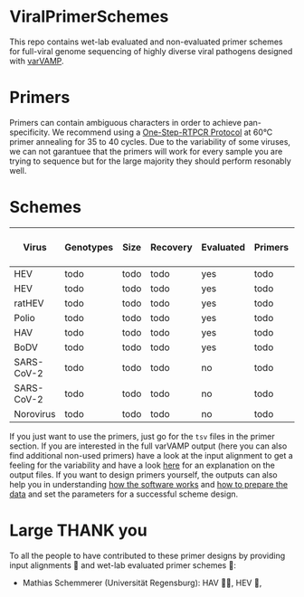 # ViralPrimerSchemes
This repo contains wet-lab evaluated and non-evaluated primer schemes for full-viral genome sequencing of highly diverse viral pathogens designed with [varVAMP](https://github.com/jonas-fuchs/varVAMP).

# Primers
Primers can contain ambiguous characters in order to achieve pan-specificity. We recommend using a [One-Step-RTPCR Protocol](https://github.com/jonas-fuchs/varVAMP/blob/master/docs/wet_lab_protocol.md) at 60°C primer annealing for 35 to 40 cycles. Due to the variability of some viruses, we can not garantuee that the primers will work for every sample you are trying to sequence but for the large majority they should perform resonably well.

# Schemes

| Virus | Genotypes | Size | Recovery | Evaluated | Primers | Input alignment | Full varVAMP output
| --- | --- | --- | --- | --- | --- | --- |  --- |
HEV | todo | todo | todo | yes | todo | todo | todo
HEV | todo | todo | todo | yes | todo | todo | todo
ratHEV | todo | todo | todo | yes | todo | todo | todo
Polio | todo | todo | todo | yes | todo | todo | todo
HAV | todo | todo | todo | yes | todo | todo | todo
BoDV | todo | todo | todo | yes | todo | todo | todo
SARS-CoV-2 | todo | todo | todo | no | todo | todo | todo
SARS-CoV-2 | todo | todo | todo | no | todo | todo | todo
Norovirus | todo | todo | todo | no | todo | todo | todo

If you just want to use the primers, just go for the `tsv` files in the primer section. If you are interested in the full varVAMP output (here you can also find additional non-used primers) have a look at the input alignment to get a feeling for the variability and have a look [here](https://github.com/jonas-fuchs/varVAMP/blob/master/docs/output.md) for an explanation on the output files. If you want to design primers yourself, the outputs can also help you in understanding [how the software works](https://github.com/jonas-fuchs/varVAMP/blob/master/docs/how_varvamp_works.md) and [how to prepare the data](https://github.com/jonas-fuchs/varVAMP/blob/master/docs/preparing_the_data.md) and set the parameters for a successful scheme design.

# Large THANK you

To all the people to have contributed to these primer designs by providing input alignments :beer: and wet-lab evaluated primer schemes :crown::

- Mathias Schemmerer (Universität Regensburg): HAV :beer::crown:, HEV :beer:, 







